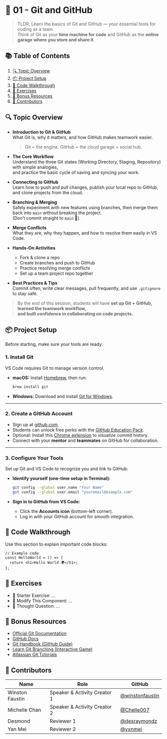 # 🧠 01 - Git and GitHub

> TLDR; Learn the basics of Git and GitHub — your essential tools for coding as a team.  
> Think of Git as your **time machine for code** and GitHub as the **online garage where you store and share it**.

## 📚 Table of Contents

<!-- TODO: remember to change this -->
1. [🔍 Topic Overview](#-topic-overview)
2. [📦 Project Setup](#-project-setup)
3. [📄 Code Walkthrough](#-code-walkthrough)
4. [🧪 Exercises](#-exercises)
5. [📝 Bonus Resources](#-bonus-resources)
6. [🙌 Contributors](#-contributors)

## 🔍 Topic Overview

- **Introduction to Git & GitHub**  
  What Git is, why it matters, and how GitHub makes teamwork easier.  
  > Git = the engine. GitHub = the cloud garage + social hub.  

- **The Core Workflow**  
  Understand the three Git states (Working Directory, Staging, Repository) with simple analogies,  
  and practice the basic cycle of saving and syncing your work.  

- **Connecting to GitHub**  
  Learn how to push and pull changes, publish your local repo to GitHub, and clone projects from the cloud.  

- **Branching & Merging**  
  Safely experiment with new features using branches, then merge them back into `main` without breaking the project.  
  (Don’t commit straight to `main` 🚨).  

- **Merge Conflicts**  
  What they are, why they happen, and how to resolve them easily in VS Code.  

- **Hands-On Activities**  
  - Fork & clone a repo  
  - Create branches and push to GitHub  
  - Practice resolving merge conflicts  
  - Set up a team project repo together  

- **Best Practices & Tips**  
  Commit often, write clear messages, pull frequently, and use `.gitignore` to stay safe.  

> By the end of this session, students will have **set up Git + GitHub, learned the teamwork workflow,  
> and built confidence in collaborating on code projects.**

## 📦 Project Setup

Before starting, make sure your tools are ready:

### 1. Install Git  
VS Code requires Git to manage version control.  

- **macOS:** Install [Homebrew](https://brew.sh/), then run:  
  ```bash
  brew install git
  ```

- **Windows:** Download and install [Git for Windows](https://git-scm.com/downloads/win).

---

### 2. Create a GitHub Account
- Sign up at [github.com](https://github.com/).
- Students can unlock free perks with the [GitHub Education Pack](https://education.github.com/pack).
- Optional: Install this [Chrome extension](https://chromewebstore.google.com/detail/le-git-graph-commits-grap/joggkdfebigddmaagckekihhfncdobff) to visualize commit history.
- Connect with your **mentor** and **teammates** on GitHub for collaboration.

---

### 3. Configure Your Tools
Set up Git and VS Code to recognize you and link to GitHub:

- **Identify yourself (one-time setup in Terminal):**
  ```bash
  git config --global user.name "Your Name"
  git config --global user.email "youremail@example.com"
  ```

- **Sign in to GitHub from VS Code:**
  - Click the **Accounts icon** (bottom-left corner).
  - Log in with your GitHub account for smooth integration.

## 📄 Code Walkthrough

Use this section to explain important code blocks:

```tsx
// Example code
const HelloWorld = () => {
  return <h1>Hello World 🌍</h1>;
};
```

## 🧪 Exercises

<!-- TODO: Depends on you -->
* 🏁 Starter Exercise: ...
* 🔧 Modify This Component: ...
* 🧠 Thought Question: ...

## 📝 Bonus Resources

* [Official Git Documentation](https://git-scm.com/doc)  
* [GitHub Docs](https://docs.github.com/)  
* [Git Handbook (GitHub Guide)](https://guides.github.com/introduction/git-handbook/)  
* [Learn Git Branching (Interactive Game)](https://learngitbranching.js.org/)  
* [Atlassian Git Tutorials](https://www.atlassian.com/git/tutorials)  

## 🙌 Contributors
| Name         | Role                | GitHub                                             |
| ------------ | ------------------- | -------------------------------------------------- |
| Winston Faustin    | Speaker & Activity Creator 1 | [@winstonfaustin](https://github.com/winstonfaustin)       |
| Michelle Chan    | Speaker & Activity Creator 2 | [@Chelle007](https://github.com/Chelle007)       |
| Desmond | Reviewer 1         | [@desraymondz](https://github.com/desraymondz)       |
| Yan Mei | Reviewer 2         | [@yxnmei](https://github.com/yxnmei)       |
